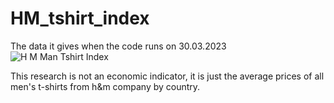 # HM_tshirt_index
The data it gives when the code runs on 30.03.2023
![H M Man Tshirt Index](https://user-images.githubusercontent.com/106868668/235341275-6ad1a767-1532-43ae-9336-1c62f46780aa.png)

This research is not an economic indicator, it is just the average prices of all men's t-shirts from h&m company by country.
